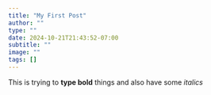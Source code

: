 ```yaml
---
title: "My First Post"
author: ""
type: ""
date: 2024-10-21T21:43:52-07:00
subtitle: ""
image: ""
tags: []
---
```


This is trying to **type bold** things and also have some *italics*
